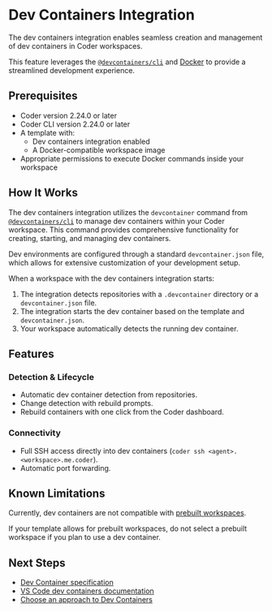 # Dev Containers Integration

The dev containers integration enables seamless creation and management of dev containers in Coder workspaces.

This feature leverages the [`@devcontainers/cli`](https://github.com/devcontainers/cli) and [Docker](https://www.docker.com)
to provide a streamlined development experience.

## Prerequisites

- Coder version 2.24.0 or later
- Coder CLI version 2.24.0 or later
- A template with:
  - Dev containers integration enabled
  - A Docker-compatible workspace image
- Appropriate permissions to execute Docker commands inside your workspace

## How It Works

The dev containers integration utilizes the `devcontainer` command from
[`@devcontainers/cli`](https://github.com/devcontainers/cli) to manage dev
containers within your Coder workspace.
This command provides comprehensive functionality for creating, starting, and managing dev containers.

Dev environments are configured through a standard `devcontainer.json` file,
which allows for extensive customization of your development setup.

When a workspace with the dev containers integration starts:

1. The integration detects repositories with a `.devcontainer` directory or a `devcontainer.json` file.
1. The integration starts the dev container based on the template and `devcontainer.json`.
1. Your workspace automatically detects the running dev container.

## Features

### Detection & Lifecycle

- Automatic dev container detection from repositories.
- Change detection with rebuild prompts.
- Rebuild containers with one click from the Coder dashboard.

### Connectivity

- Full SSH access directly into dev containers (`coder ssh <agent>.<workspace>.me.coder`).
- Automatic port forwarding.

## Known Limitations

Currently, dev containers are not compatible with [prebuilt workspaces](../../admin/templates/extending-templates/prebuilt-workspaces.md).

If your template allows for prebuilt workspaces, do not select a prebuilt workspace if you plan to use a dev container.

## Next Steps

- [Dev Container specification](https://containers.dev/)
- [VS Code dev containers documentation](https://code.visualstudio.com/docs/devcontainers/containers)
- [Choose an approach to Dev Containers](../../admin/templates/extending-templates/dev-containers-envbuilder.md)
